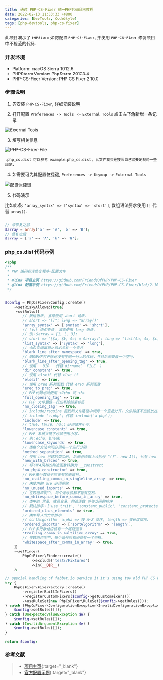 ```yaml
---
title: 通过 PHP-CS-Fixer 统一PHP代码风格教程
date: 2022-02-13 11:53:33 +0800
categories: [DevTools, CodeStyle]
tags: [php-devtools, php-cs-fixer]
---
```


此项目演示了 `PHPStorm` 如何配置 `PHP-CS-Fixer`, 并使用 `PHP-CS-Fixer` 修复项目中不规范的代码.

### 开发环境

- Platform: macOS Sierra 10.12.6
- PHPStorm Version: PhpStorm 2017.3.4
- PHP-CS-Fixer Version: PHP CS Fixer 2.10.0

### 步骤说明

1. 先安装 `PHP-CS-Fixer`, [详细安装说明](https://github.com/FriendsOfPHP/PHP-CS-Fixer/blob/2.10/README.rst).

2. 打开配置 `Preferences -> Tools -> External Tools` 点击左下角新增一条记录.

![External Tools](https://gitee.com/uploads/images/2018/0316/162608_5eb52ba9_599496.png "PHPStorm_Tools_ExternalTools.png")

3. 填写相关信息

![PHP-CS-Fixer-File](https://gitee.com/uploads/images/2018/0316/162954_eecf6026_599496.png "PHPStorm_PHP-CS-Fixer.png")

`.php_cs.dist 可以参考 example.php_cs.dist, 此文件我只是按照自己需要定制的一些规范. `


4. 如需要可为其配置快捷键, `Preferences -> Keymap -> External Tools`

![配置快捷键](https://gitee.com/uploads/images/2018/0316/163356_9c62255e_599496.png "PHPStorm_PHP-CS-Fixer_Keymap.png")

5. 代码演示

比如此条: `'array_syntax' => ['syntax' => 'short']`, 数组语法要求使用 `[]` 代替 `array()`.

```php

// 未修复之前
$array = array('a' => 'A', 'b' => 'B');
// 修复之后
$array = ['a' => 'A', 'b' => 'B'];

```



### php_cs.dist 代码示例

```php
<?php
/**
 * PHP 编码标准修复程序-配置文件
 *
 * @link 项目主页 https://github.com/FriendsOfPHP/PHP-CS-Fixer
 * @link 配置示例 https://github.com/FriendsOfPHP/PHP-CS-Fixer/blob/2.10/.php_cs.dist
 */


$config = PhpCsFixer\Config::create()
    ->setRiskyAllowed(true)
    ->setRules([
        // 数组语法, 推荐使用 short 语法.
        // short => "[]"; long => "array()"
        'array_syntax' => ['syntax' => 'short'],
        // list 语句语法, 推荐使用 long 语法.
        // 例：$array = [1, 2, 3];
        // short => "[$a, $b, $c] = $array;"; long => "list($a, $b, $c) = $array;"
        'list_syntax' => ['syntax' => 'long'],
        // 命名空间声明之后必须有一个空行
        'blank_line_after_namespace' => true,
        // 确保PHP打开标记没有在同一行上的代码，并且后面跟着一个空行.
        'blank_line_after_opening_tag' => true,
        // 使用 __DIR__ 代替 dirname(__FILE__)
        'dir_constant' => true,
        // 使用 elseif 代替 else if
        'elseif' => true,
        // 使用 preg 系列函数 代替 ereg 系列函数
        'ereg_to_preg' => true,
        // PHP代码必须使用 <?php 或 <?=
        'full_opening_tag' => true,
        // PHP 文件最后一行应移除结束标签
        'no_closing_tag' => true,
        // include/require 函数和文件路径中间用一个空格分开，文件路径不应该放在括号内.
        // include 'a.php'; 代替 include('a.php');
        'include' => true,
        // true、false, null 必须使用小写.
        'lowercase_constants' => true,
        // PHP 系统关键字必须使用小写.
        // 例：echo, break
        'lowercase_keywords' => true,
        // 类每个方法中间必须用一个空行分隔
        'method_separation' => true,
        // 使用 new 创建的类实例, 后面必须跟上大括号 "()". new A(); 代替 new A;
        'new_with_braces' => true,
        // 将PHP4风格的构造函数转换为 __construct
        'no_php4_constructor' => true,
        // PHP单行数组不应该有尾随逗号。
        'no_trailing_comma_in_singleline_array' => true,
        // 未使用的 use 必须删除
        'no_unused_imports' => true,
        // 在数组声明中, 每个逗号前都不能有空格.
        'no_whitespace_before_comma_in_array' => true,
        // 类中的 常量、成员变量、构造函数 等等之间的排序
        // 默认排序：['use_trait', 'constant_public', 'constant_protected', 'constant_private', 'property_public', 'property_protected', 'property_private', 'construct', 'destruct', 'magic', 'phpunit', 'method_public', 'method_protected', 'method_private']
        'ordered_class_elements' => true,
        // 类中导入的文件排序
        // sortAlgorithm  alpha => 按 A~Z 排序, length => 按长度排序.
        'ordered_imports' => ['sortAlgorithm' => 'length'],
        // PHP多行数组应该有一个尾随逗号.
        'trailing_comma_in_multiline_array' => true,
        // 在数组声明中，每个逗号后都必须有一个空格。
        'whitespace_after_comma_in_array' => true,
    ])
    ->setFinder(
        PhpCsFixer\Finder::create()
            ->exclude('tests/Fixtures')
            ->in(__DIR__)
    );

// special handling of fabbot.io service if it's using too old PHP CS Fixer version
try {
    PhpCsFixer\FixerFactory::create()
        ->registerBuiltInFixers()
        ->registerCustomFixers($config->getCustomFixers())
        ->useRuleSet(new PhpCsFixer\RuleSet($config->getRules()));
} catch (PhpCsFixer\ConfigurationException\InvalidConfigurationException $e) {
    $config->setRules([]);
} catch (UnexpectedValueException $e) {
    $config->setRules([]);
} catch (InvalidArgumentException $e) {
    $config->setRules([]);
}

return $config;
```





### 参考文献

> - [项目主页](https://github.com/FriendsOfPHP/PHP-CS-Fixer){:target="_blank"}
> - [官方配置示例](https://github.com/FriendsOfPHP/PHP-CS-Fixer/blob/2.10/.php_cs.dist){:target="_blank"}
